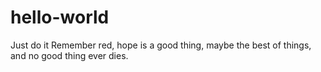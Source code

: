 # hello-world
Just do it
Remember red, hope is a good thing, maybe the best of things, and no good thing ever dies.
